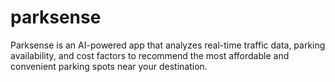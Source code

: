# parksense
Parksense is an AI-powered app that analyzes real-time traffic data, parking availability, and cost factors to recommend the most affordable and convenient parking spots near your destination.
